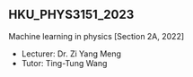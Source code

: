 ﻿## HKU_PHYS3151_2023
Machine learning in physics [Section 2A, 2022]
* Lecturer: Dr. Zi Yang Meng
* Tutor: Ting-Tung Wang
